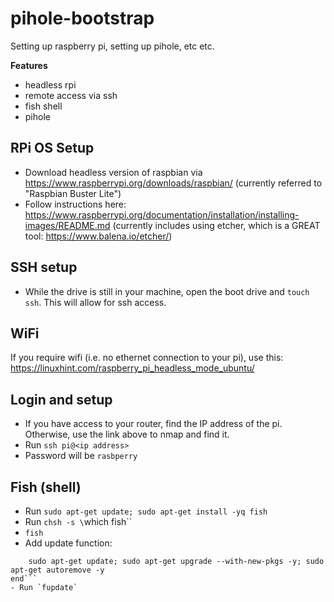 # pihole-bootstrap
Setting up raspberry pi, setting up pihole, etc etc.

**Features**

- headless rpi
- remote access via ssh
- fish shell
- pihole

## RPi OS Setup

- Download headless version of raspbian via https://www.raspberrypi.org/downloads/raspbian/ (currently referred to "Raspbian Buster Lite")
- Follow instructions here: https://www.raspberrypi.org/documentation/installation/installing-images/README.md (currently includes using etcher, which is a GREAT tool: https://www.balena.io/etcher/)

## SSH setup

- While the drive is still in your machine, open the boot drive and `touch ssh`. This will allow for ssh access.

## WiFi

If you require wifi (i.e. no ethernet connection to your pi), use this: https://linuxhint.com/raspberry_pi_headless_mode_ubuntu/

## Login and setup

- If you have access to your router, find the IP address of the pi. Otherwise, use the link above to nmap and find it.
- Run `ssh pi@<ip address>`
- Password will be `rasbperry`

## Fish (shell)

- Run `sudo apt-get update; sudo apt-get install -yq fish`
- Run `chsh -s \`which fish\``
- `fish`
- Add update function:
```function fupdate
    sudo apt-get update; sudo apt-get upgrade --with-new-pkgs -y; sudo apt-get autoremove -y
end```
- Run `fupdate`
